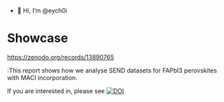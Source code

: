 - 👋 Hi, I’m @eych0i

# Showcase

https://zenodo.org/records/13890765

:This report shows how we analyse SEND datasets for FAPbI3 perovskites with MACl incorporation. 

If you are interested in, please see [![DOI](https://zenodo.org/badge/DOI/10.1039/D4EE03058C.svg)](https://doi.org/10.1039/D4EE03058C)

<!---
eych0i/eych0i is a ✨ special ✨ repository because its `README.md` (this file) appears on your GitHub profile.
You can click the Preview link to take a look at your changes.
--->
